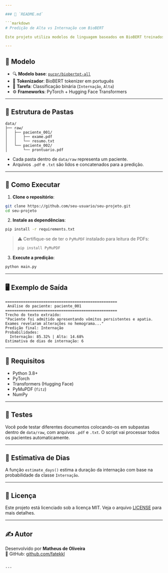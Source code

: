 ```yaml
---

### 📄 `README.md`

```markdown
# Predição de Alta vs Internação com BioBERT

Este projeto utiliza modelos de linguagem baseados em BioBERT treinados em português para prever se um paciente será **internado** ou receberá **alta** com base em textos clínicos (em `.pdf` ou `.txt`). O objetivo é auxiliar no processo de triagem e tomada de decisão em ambientes hospitalares veterinários.

---
```


## 🧠 Modelo

- 🔍 **Modelo base**: [`pucpr/biobertpt-all`](https://huggingface.co/pucpr/biobertpt-all)
- 🧾 **Tokenizador**: BioBERT tokenizer em português
- 🎯 **Tarefa**: Classificação binária (`Internação`, `Alta`)
- ⚙️ **Frameworks**: PyTorch + Hugging Face Transformers

---

## 📁 Estrutura de Pastas

```
data/
├── raw/
│   ├── paciente_001/
│   │   ├── exame.pdf
│   │   └── resumo.txt
│   └── paciente_002/
│       └── prontuario.pdf
```

- Cada pasta dentro de `data/raw` representa um paciente.
- Arquivos `.pdf` e `.txt` são lidos e concatenados para a predição.

---

## 🚀 Como Executar

1. **Clone o repositório**:

```bash
git clone https://github.com/seu-usuario/seu-projeto.git
cd seu-projeto
```

2. **Instale as dependências**:

```bash
pip install -r requirements.txt
```

> ⚠️ Certifique-se de ter o `PyMuPDF` instalado para leitura de PDFs:
>
> ```bash
> pip install PyMuPDF
> ```

3. **Execute a predição**:

```bash
python main.py
```

---

## 🖥️ Exemplo de Saída

```
==================================================
 Análise do paciente: paciente_001 
==================================================
Trecho do texto extraído:
"Paciente foi admitido apresentando vômitos persistentes e apatia. Exames revelaram alterações no hemograma..."
Predição final: Internação
Probabilidades:
  Internação: 85.32% | Alta: 14.68%
Estimativa de dias de internação: 6
```

---

## 📌 Requisitos

- Python 3.8+
- PyTorch
- Transformers (Hugging Face)
- PyMuPDF (`fitz`)
- NumPy

---

## 🧪 Testes

Você pode testar diferentes documentos colocando-os em subpastas dentro de `data/raw`, com arquivos `.pdf` e `.txt`. O script vai processar todos os pacientes automaticamente.

---

## 🤖 Estimativa de Dias

A função `estimate_days()` estima a duração da internação com base na probabilidade da classe `Internação`.

---

## 📄 Licença

Este projeto está licenciado sob a licença MIT. Veja o arquivo [LICENSE](LICENSE) para mais detalhes.

---

## ✍️ Autor

Desenvolvido por **Matheus de Oliveira**  
🔗 GitHub: [github.com/fatekkl](https://github.com/fatekkl)

```

---